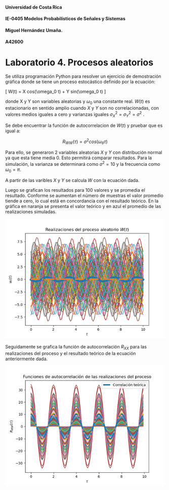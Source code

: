 #### Universidad de Costa Rica
#### IE-0405 Modelos Probabilísticos de Señales y Sistemas
#### Miguel Hernández Umaña.
#### A42600

# Laboratorio 4. Procesos aleatorios

Se utiliza programación Python para resolver un ejercicio de demostración gráfica donde se tiene un proceso estocástico definido por la ecuación:

\[ W(t) = X cos(\omega_0 t) + Y sin(\omega_0 t) \] 

donde X y Y son variables aleatorias y $\omega_0$ una constante real. $W (t)$ es estacionario en sentido amplio cuando $X$ y $Y$ son no correlacionadas, con valores medios iguales a cero y varianzas iguales $\sigma_X^2 = \sigma_Y ^2 = \sigma^2$ . 

Se debe encuentrar la función de autocorrelacion de $W(t)$ y pruebar que es igual a:

$$ R_{WW} (\tau) = \sigma^2 cos(\omega_\theta \tau )$$

Para ello, se generaron 2 variables aleatorias $X$ y $Y$ con distribución normal ya que esta tiene media 0. Esto permitirá comparar resultados. Para la simulación, la varianza se determinará como $\sigma^2 = 10$ y la frecuencia como $\omega_0 = \pi$.

A partir de las varibles $X$ y $Y$ se calcula $W$ con la ecuación dada.

Luego se grafican los resultados para 100 valores y se promedia el resultado. Conforme se aumentan el número de muestras el valor promedio tiende a cero, lo cual está en concordancia con el resultado teórico. En la gráfica en naranja se presenta el valor teórico y en azul el promedio de las realizaciones simuladas.

![alt E](https://github.com/mahdzu/Tema4/blob/main/IM_1.png)

Seguidamente se grafica la función de autocorrelación $R_{XX}$ para las realizaciones del proceso y el resultado teórico de la ecuación anteriormente dada.

![alt Rxx](https://github.com/mahdzu/Tema4/blob/main/IM_2.png)
